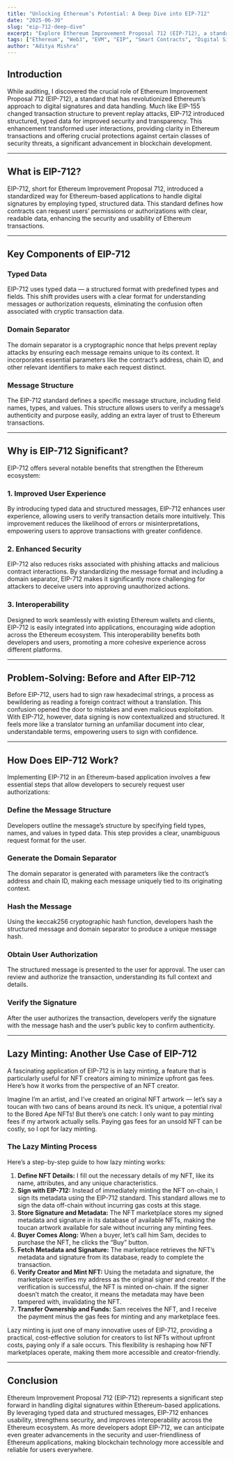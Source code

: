 ```yaml
---
title: "Unlocking Ethereum’s Potential: A Deep Dive into EIP-712"
date: "2025-06-30"
slug: "eip-712-deep-dive"
excerpt: "Explore Ethereum Improvement Proposal 712 (EIP-712), a standard that has revolutionized Ethereum’s approach to digital signatures and data handling, enhancing security and transparency."
tags: ["Ethereum", "Web3", "EVM", "EIP", "Smart Contracts", "Digital Signatures", "NFTs"]
author: "Aditya Mishra"
---
```


## Introduction

While auditing, I discovered the crucial role of Ethereum Improvement Proposal 712 (EIP-712), a standard that has revolutionized Ethereum’s approach to digital signatures and data handling. Much like EIP-155 changed transaction structure to prevent replay attacks, EIP-712 introduced structured, typed data for improved security and transparency. This enhancement transformed user interactions, providing clarity in Ethereum transactions and offering crucial protections against certain classes of security threats, a significant advancement in blockchain development.

---

## What is EIP-712?

EIP-712, short for Ethereum Improvement Proposal 712, introduced a standardized way for Ethereum-based applications to handle digital signatures by employing typed, structured data. This standard defines how contracts can request users’ permissions or authorizations with clear, readable data, enhancing the security and usability of Ethereum transactions.

---

## Key Components of EIP-712

### Typed Data

EIP-712 uses typed data — a structured format with predefined types and fields. This shift provides users with a clear format for understanding messages or authorization requests, eliminating the confusion often associated with cryptic transaction data.

### Domain Separator

The domain separator is a cryptographic nonce that helps prevent replay attacks by ensuring each message remains unique to its context. It incorporates essential parameters like the contract’s address, chain ID, and other relevant identifiers to make each request distinct.

### Message Structure

The EIP-712 standard defines a specific message structure, including field names, types, and values. This structure allows users to verify a message’s authenticity and purpose easily, adding an extra layer of trust to Ethereum transactions.

---

## Why is EIP-712 Significant?

EIP-712 offers several notable benefits that strengthen the Ethereum ecosystem:

### 1. Improved User Experience

By introducing typed data and structured messages, EIP-712 enhances user experience, allowing users to verify transaction details more intuitively. This improvement reduces the likelihood of errors or misinterpretations, empowering users to approve transactions with greater confidence.

### 2. Enhanced Security

EIP-712 also reduces risks associated with phishing attacks and malicious contract interactions. By standardizing the message format and including a domain separator, EIP-712 makes it significantly more challenging for attackers to deceive users into approving unauthorized actions.

### 3. Interoperability

Designed to work seamlessly with existing Ethereum wallets and clients, EIP-712 is easily integrated into applications, encouraging wide adoption across the Ethereum ecosystem. This interoperability benefits both developers and users, promoting a more cohesive experience across different platforms.

---

## Problem-Solving: Before and After EIP-712

Before EIP-712, users had to sign raw hexadecimal strings, a process as bewildering as reading a foreign contract without a translation. This confusion opened the door to mistakes and even malicious exploitation. With EIP-712, however, data signing is now contextualized and structured. It feels more like a translator turning an unfamiliar document into clear, understandable terms, empowering users to sign with confidence.

---

## How Does EIP-712 Work?

Implementing EIP-712 in an Ethereum-based application involves a few essential steps that allow developers to securely request user authorizations:

### Define the Message Structure

Developers outline the message’s structure by specifying field types, names, and values in typed data. This step provides a clear, unambiguous request format for the user.

### Generate the Domain Separator

The domain separator is generated with parameters like the contract’s address and chain ID, making each message uniquely tied to its originating context.

### Hash the Message

Using the keccak256 cryptographic hash function, developers hash the structured message and domain separator to produce a unique message hash.

### Obtain User Authorization

The structured message is presented to the user for approval. The user can review and authorize the transaction, understanding its full context and details.

### Verify the Signature

After the user authorizes the transaction, developers verify the signature with the message hash and the user’s public key to confirm authenticity.

---

## Lazy Minting: Another Use Case of EIP-712

A fascinating application of EIP-712 is in lazy minting, a feature that is particularly useful for NFT creators aiming to minimize upfront gas fees. Here’s how it works from the perspective of an NFT creator.

Imagine I’m an artist, and I’ve created an original NFT artwork — let’s say a toucan with two cans of beans around its neck. It’s unique, a potential rival to the Bored Ape NFTs! But there’s one catch: I only want to pay minting fees if my artwork actually sells. Paying gas fees for an unsold NFT can be costly, so I opt for lazy minting.

### The Lazy Minting Process

Here’s a step-by-step guide to how lazy minting works:

1.  **Define NFT Details:** I fill out the necessary details of my NFT, like its name, attributes, and any unique characteristics.
2.  **Sign with EIP-712:** Instead of immediately minting the NFT on-chain, I sign its metadata using the EIP-712 standard. This standard allows me to sign the data off-chain without incurring gas costs at this stage.
3.  **Store Signature and Metadata:** The NFT marketplace stores my signed metadata and signature in its database of available NFTs, making the toucan artwork available for sale without incurring any minting fees.
4.  **Buyer Comes Along:** When a buyer, let’s call him Sam, decides to purchase the NFT, he clicks the “Buy” button.
5.  **Fetch Metadata and Signature:** The marketplace retrieves the NFT’s metadata and signature from its database, ready to complete the transaction.
6.  **Verify Creator and Mint NFT:** Using the metadata and signature, the marketplace verifies my address as the original signer and creator. If the verification is successful, the NFT is minted on-chain.
    If the signer doesn’t match the creator, it means the metadata may have been tampered with, invalidating the NFT.
7.  **Transfer Ownership and Funds:** Sam receives the NFT, and I receive the payment minus the gas fees for minting and any marketplace fees.

Lazy minting is just one of many innovative uses of EIP-712, providing a practical, cost-effective solution for creators to list NFTs without upfront costs, paying only if a sale occurs. This flexibility is reshaping how NFT marketplaces operate, making them more accessible and creator-friendly.

---

## Conclusion

Ethereum Improvement Proposal 712 (EIP-712) represents a significant step forward in handling digital signatures within Ethereum-based applications. By leveraging typed data and structured messages, EIP-712 enhances usability, strengthens security, and improves interoperability across the Ethereum ecosystem. As more developers adopt EIP-712, we can anticipate even greater advancements in the security and user-friendliness of Ethereum applications, making blockchain technology more accessible and reliable for users everywhere.